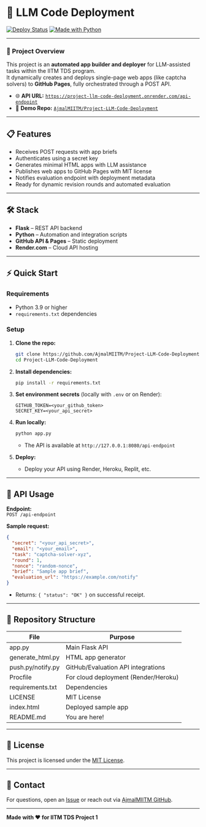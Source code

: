 # 🚀 LLM Code Deployment 
[![Deploy Status](https://img.shields.io/badge/Deploy-Live%20on%20Render-success?style=for-the-badge&logo=render)](https://project-llm-code-deployment.onrender.com/api-endpoint)
[![Made with Python](https://img.shields.io/badge/Made%20with-Python%203.9+-blue?style=for-the-badge&logo=python)](#)

---

### 🧠 Project Overview

This project is an **automated app builder and deployer** for LLM-assisted tasks within the IITM TDS program.  
It dynamically creates and deploys single-page web apps (like captcha solvers) to **GitHub Pages**, fully orchestrated through a POST API.

- 🌐 **API URL:** [`https://project-llm-code-deployment.onrender.com/api-endpoint`](https://project-llm-code-deployment.onrender.com/api-endpoint)  
- 💾 **Demo Repo:** [`AjmalMIITM/Project-LLM-Code-Deployment`](https://github.com/AjmalMIITM/Project-LLM-Code-Deployment)

---

## 📋 Features

- Receives POST requests with app briefs
- Authenticates using a secret key
- Generates minimal HTML apps with LLM assistance
- Publishes web apps to GitHub Pages with MIT license
- Notifies evaluation endpoint with deployment metadata
- Ready for dynamic revision rounds and automated evaluation

---

## 🛠️ Stack

- **Flask** – REST API backend
- **Python** – Automation and integration scripts
- **GitHub API & Pages** – Static deployment
- **Render.com** – Cloud API hosting

---

## ⚡ Quick Start

### Requirements

- Python 3.9 or higher
- `requirements.txt` dependencies

### Setup

1. **Clone the repo:**
   ```bash
   git clone https://github.com/AjmalMIITM/Project-LLM-Code-Deployment.git
   cd Project-LLM-Code-Deployment
   ```

2. **Install dependencies:**
   ```bash
   pip install -r requirements.txt
   ```

3. **Set environment secrets** (locally with `.env` or on Render):
   ```
   GITHUB_TOKEN=<your_github_token>
   SECRET_KEY=<your_api_secret>
   ```

4. **Run locally:**
   ```bash
   python app.py
   ```
   - The API is available at `http://127.0.0.1:8080/api-endpoint`

5. **Deploy:**
   - Deploy your API using Render, Heroku, Replit, etc.

---

## 🧪 API Usage

**Endpoint:**  
`POST /api-endpoint`

**Sample request:**
```json
{
  "secret": "<your_api_secret>",
  "email": "<your_email>",
  "task": "captcha-solver-xyz",
  "round": 1,
  "nonce": "random-nonce",
  "brief": "Sample app brief",
  "evaluation_url": "https://example.com/notify"
}
```

- Returns: `{ "status": "OK" }` on successful receipt.

---

## 📂 Repository Structure

| File                 | Purpose                              |
|----------------------|--------------------------------------|
| app.py               | Main Flask API                       |
| generate_html.py     | HTML app generator                   |
| push.py/notify.py    | GitHub/Evaluation API integrations   |
| Procfile             | For cloud deployment (Render/Heroku) |
| requirements.txt     | Dependencies                         |
| LICENSE              | MIT License                          |
| index.html           | Deployed sample app                  |
| README.md            | You are here!                        |

---

## 📝 License

This project is licensed under the [MIT License](LICENSE).

---

## 🤝 Contact

For questions, open an [Issue](https://github.com/AjmalMIITM/Project-LLM-Code-Deployment/issues) or reach out via [AjmalMIITM GitHub](https://github.com/AjmalMIITM).

---

**Made with ❤️ for IITM TDS Project 1**
